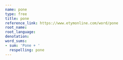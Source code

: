 ```yaml
---
name: pone
type: free
title: pone
reference_link: https://www.etymonline.com/word/pone
root_name: 
root_language: 
denotation: 
word_sums:
- sum: 'Pone + '
  respelling: pone
---
```

